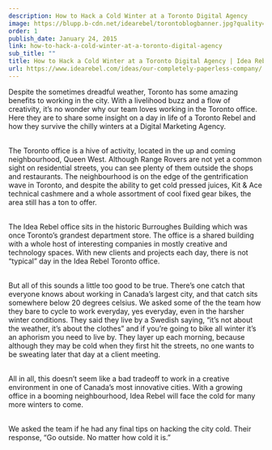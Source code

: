 ```yaml
---
description: How to Hack a Cold Winter at a Toronto Digital Agency
image: https://blupp.b-cdn.net/idearebel/torontoblogbanner.jpg?quality=80&width=800
order: 1
publish_date: January 24, 2015
link: how-to-hack-a-cold-winter-at-a-toronto-digital-agency
sub_title: ""
title: How to Hack a Cold Winter at a Toronto Digital Agency | Idea Rebel
url: https://www.idearebel.com/ideas/our-completely-paperless-company/
---
```

Despite the sometimes dreadful weather, Toronto has some amazing benefits to working in the city. With a livelihood buzz and a flow of creativity, it’s no wonder why our team loves working in the Toronto office.  Here they are to share some insight on a day in life of a Toronto Rebel and how they survive the chilly winters at a Digital Marketing Agency.

\
The Toronto office is a hive of activity, located in the up and coming neighbourhood, Queen West.  Although Range Rovers are not yet a common sight on residential streets, you can see plenty of them outside the shops and restaurants. The neighbourhood is on the edge of the gentrification wave in Toronto, and despite the ability to get cold pressed juices, Kit & Ace technical cashmere and a whole assortment of cool fixed gear bikes, the area still has a ton to offer.

\
The Idea Rebel office sits in the historic Burroughes Building which was once Toronto’s grandest department store. The office is a shared building with a whole host of interesting companies in mostly creative and technology spaces. With new clients and projects each day, there is not “typical” day in the Idea Rebel Toronto office.

\
But all of this sounds a little too good to be true. There’s one catch that everyone knows about working in Canada’s largest city, and that catch sits somewhere below 20 degrees celsius. We asked some of the the team how they bare to cycle to work everyday, yes everyday, even in the harsher winter conditions. They said they live by a Swedish saying, “it’s not about the weather, it’s about the clothes” and if you’re going to bike all winter it’s an aphorism you need to live by. They layer up each morning, because although they may be cold when they first hit the streets, no one wants to be sweating later that day at a client meeting.

\
All in all, this doesn’t seem like a bad tradeoff to work in a creative environment in one of Canada’s most innovative cities. With a growing office in a booming neighbourhood, Idea Rebel will face the cold for many more winters to come.

\
We asked the team if he had any final tips on hacking the city cold. Their response, “Go outside. No matter how cold it is.”
